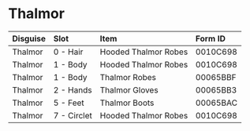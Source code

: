 <!-- TITLE: Thalmor -->

# Thalmor
Disguise | Slot | Item | Form ID
:--- | :--- | :--- | :---
Thalmor | 0 - Hair | Hooded Thalmor Robes | 0010C698
Thalmor | 1 - Body | Hooded Thalmor Robes | 0010C698
Thalmor | 1 - Body | Thalmor Robes | 00065BBF
Thalmor | 2 - Hands | Thalmor Gloves | 00065BB3
Thalmor | 5 - Feet | Thalmor Boots | 00065BAC
Thalmor | 7 - Circlet | Hooded Thalmor Robes | 0010C698